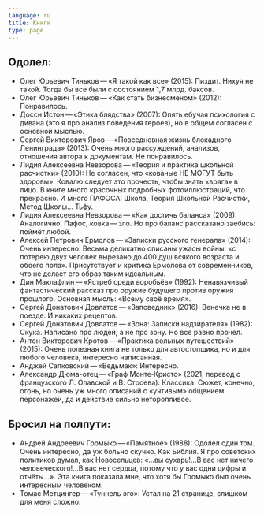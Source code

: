 ```yaml
---
language: ru
title: Книги
type: page
---
```


## Одолел:

- Олег Юрьевич Тиньков — «Я такой как все» (2015): Пиздит. Нихуя не такой. Тогда бы все были с состоянием 1,7 млрд.
  баксов.
- Олег Юрьевич Тиньков — «Как стать бизнесменом» (2012): Понравилось.
- Досси Истон — «Этика блядства» (2007): Опять ебучая психология с дивана (это я про анализ поведения героев), но в
  общем согласен с основной мыслью.
- Сергей Викторович Яров — «Повседневная жизнь блокадного Ленинграда» (2013): Очень много рассуждений, анализов,
  отношения автора к документам. Не понравилось.
- Лидия Алексеевна Невзорова — «Теория и практика школьной расчистки» (2010): Не согласен, что «кованые НЕ МОГУТ быть
  здоровы». Ковалю следует это прочесть, чтобы знать «врага» в лицо. В книге много красочных подробных фотоиллюстраций,
  что прекрасно. И много ПАФОСА: Школа, Теория Школьной Расчистки, Метод Школы… Тьфу.
- Лидия Алексеевна Невзорова — «Как достичь баланса» (2009): Аналогично. Пафос, ковка — зло. Но про баланс рассказано
  заебись: поймёт любой.
- Алексей Петрович Ермолов — «Записки русского генерала» (2014): Очень интересно. Весьма деликатно описаны ужасы войны:
  «с потерею двух человек вырезано до 400 душ всякого возраста и обоего пола». Присутствует и критика Ермолова от
  современников, что не делает его образ таким идеальным.
- Дин Маклафлин — «Ястреб среди воробьёв» (1992): Ненавязчивый фантастический рассказ про оружие будущего против оружия
  прошлого. Основная мысль: «Всему своё время».
- Сергей Донатович Довлатов — «Заповедник» (2016): Венечка не в поезде. И никаких рецептов.
- Сергей Донатович Довлатов — «Зона: Записки надзирателя» (1982): Скука. Написано про людей, а не про зону. Но всё равно
  прочёл.
- Антон Викторович Кротов — «Практика вольных путешествий» (2015): Очень полезная книга не только для автостопщика, но и
  для любого человека, интересно написанная.
- Анджей Сапковский — «Ведьмак»: Интересно.
- Александр Дюма-отец — «Граф Монте‐Кристо» (2021, перевод с французского Л. Олавской и В. Строева): Классика. Сюжет,
  конечно, огонь, но очень уж много описаний с «учтивым» общением персонажей, да и действие сильно неторопливое.

## Бросил на полпути:

- Андрей Андреевич Громыко — «Памятное» (1988): Одолел один том. Очень интересно, да уж больно скучно. Как Библия. Я про
  советских политиков думал, как Новосельцев: «…вы сухарь!…В вас нет ничего человеческого!…В вас нет сердца, потому что
  у вас одни цифры и отчёты…». Эта книга показала мне, что хотя бы Громыко был очень интересным человеком.
- Томас Метцингер — «Туннель эго»: Устал на 21 странице, слишком для меня сложно.
